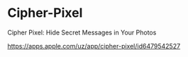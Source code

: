 # Cipher-Pixel
Cipher Pixel: Hide Secret Messages in Your Photos

https://apps.apple.com/uz/app/cipher-pixel/id6479542527